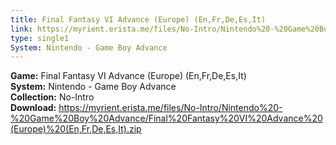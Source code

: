 ```yaml
---
title: Final Fantasy VI Advance (Europe) (En,Fr,De,Es,It)
link: https://myrient.erista.me/files/No-Intro/Nintendo%20-%20Game%20Boy%20Advance/Final%20Fantasy%20VI%20Advance%20(Europe)%20(En,Fr,De,Es,It).zip
type: single1
System: Nintendo - Game Boy Advance
---
```

<b>Game:</b> Final Fantasy VI Advance (Europe) (En,Fr,De,Es,It)<br>
<b>System:</b> Nintendo - Game Boy Advance<br>
<b>Collection:</b> No-Intro<br>
<b>Download:</b> https://myrient.erista.me/files/No-Intro/Nintendo%20-%20Game%20Boy%20Advance/Final%20Fantasy%20VI%20Advance%20(Europe)%20(En,Fr,De,Es,It).zip